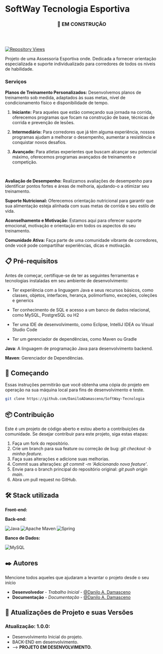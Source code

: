 # SoftWay Tecnologia Esportiva

<div align="center">

### 🧱 EM CONSTRUÇÃO
</div>
 </br> </br>

 [![Repository Views](https://komarev.com/ghpvc/?username=DaniloADamascenoSoftWay&label=Views&color=brightgreen)](https://github.com/DaniloADamasceno/SoftWay-Tecnologia)

Projeto de uma Assessoria Esportiva
onde.
Dedicada a fornecer orientação especializada e suporte individualizado para corredores de todos os níveis de habilidade.

### Serviços

**Planos de Treinamento Personalizados:** Desenvolvemos planos de treinamento sob medida, adaptados às suas metas, nível de condicionamento físico e disponibilidade de tempo.

1. **Iniciante:** Para aqueles que estão começando sua jornada na corrida, oferecemos programas que focam na construção de base, técnicas de corrida e prevenção de lesões.

2. **Intermediário:** Para corredores que já têm alguma experiência, nossos programas ajudam a melhorar o desempenho, aumentar a resistência e conquistar novos desafios.

3. **Avançado:** Para atletas experientes que buscam alcançar seu potencial máximo, oferecemos programas avançados de treinamento e competição.

</br>

**Avaliação de Desempenho:** Realizamos avaliações de desempenho para identificar pontos fortes e áreas de melhoria, ajudando-o a otimizar seu treinamento.

**Suporte Nutricional:** Oferecemos orientação nutricional para garantir que sua alimentação esteja alinhada com suas metas de corrida e seu estilo de vida.

**Aconselhamento e Motivação:** Estamos aqui para oferecer suporte emocional, motivação e orientação em todos os aspectos do seu treinamento.

**Comunidade Ativa:** Faça parte de uma comunidade vibrante de corredores, onde você pode compartilhar experiências, dicas e motivação.


## 📋 Pré-requisitos

Antes de começar, certifique-se de ter as seguintes ferramentas e tecnologias instaladas em seu ambiente de desenvolvimento:

- Ter experiência com a linguagem Java e seus recursos básicos, como classes, objetos, interfaces, herança, polimorfismo, exceções, coleções e generics

- Ter conhecimento de SQL e acesso a um banco de dados relacional, como MySQL, PostgreSQL ou H2

- Ter uma IDE de desenvolvimento, como Eclipse, IntelliJ IDEA ou Visual Studio Code

- Ter um gerenciador de dependências, como Maven ou Gradle

**Java**: A linguagem de programação Java para desenvolvimento backend.

**Maven**: Gerenciador de Dependências.

## 🚀 Começando

Essas instruções permitirão que você obtenha uma cópia do projeto em operação na sua máquina local para fins de desenvolvimento e teste.

```bash
git clone https://github.com/DaniloADamasceno/SoftWay-Tecnologia
```

<!-- 
### 🔧 Instalação

Uma série de exemplos passo-a-passo que informam o que você deve executar para ter um ambiente de desenvolvimento em execução.

Diga como essa etapa será:

```
Dar exemplos
```

E repita:

```
Até finalizar
```

Termine com um exemplo de como obter dados do sistema ou como usá-los para uma pequena demonstração. -->


## 📦 Contribuição

Este é um projeto de código aberto e estou aberto a contribuições da comunidade.
Se desejar contribuir para este projeto, siga estas etapas:

1. Faça um fork do repositório.
2. Crie um branch para sua feature ou correção de bug: *git checkout -b minha-feature*.
3. Faça suas alterações e adicione suas melhorias.
4. Commit suas alterações: *git commit -m 'Adicionando nova feature'*.
5. Envie para o branch principal do repositório original: *git push origin main*.
6. Abra um pull request no GitHub.

## 🛠️ Stack utilizada

**Front-end:**


**Back-end:**

![Java](https://img.shields.io/badge/Java-ED8B00?style=for-the-badge&logo=openjdk&logoColor=white "Badge Java")
![Apache Maven](https://img.shields.io/badge/Apache%20Maven-C71A36?style=for-the-badge&logo=Apache%20Maven&logoColor=white)
![Spring](https://img.shields.io/badge/spring-%236DB33F.svg?style=for-the-badge&logo=spring&logoColor=white)

**Banco de Dados:**

![MySQL](https://img.shields.io/badge/mysql-%2300f.svg?style=for-the-badge&logo=mysql&logoColor=white)


## ✒️ Autores

Mencione todos aqueles que ajudaram a levantar o projeto desde o seu início

* **Desenvolvedor** - *Trabalho Inicial* - [@Danilo A. Damasceno](https://github.com/DaniloADamasceno/)
* **Documentação** - *Documentação* - [@Danilo A. Damasceno](https://github.com/DaniloADamasceno/)



## 📄 Atualizações de Projeto e suas Versões


### **Atualização**: 1.0.0:

- Desenvolvimento Inicial do projeto.
- BACK-END em desenvolvimento.
- --> **PROJETO EM DESENVOLVIMENTO.**
</br>
